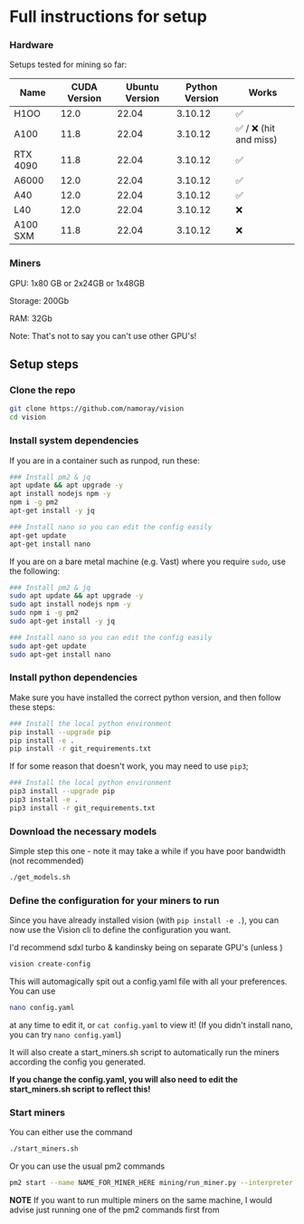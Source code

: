 # Full instructions for setup


### Hardware
Setups tested for mining so far:

| Name  | CUDA Version | Ubuntu Version | Python Version | Works |
|-------|--------------|----------------|----------------|-------|
| H1OO  | 12.0 | 22.04 | 3.10.12 | ✅  |
| A100 | 11.8  | 22.04 | 3.10.12 | ✅ / ❌ (hit and miss) |
| RTX 4090 | 11.8  | 22.04 | 3.10.12 | ✅ |
| A6000 | 12.0   | 22.04 | 3.10.12 |✅ |
| A40 | 12.0   | 22.04 | 3.10.12 | ✅ |
| L40 | 12.0   | 22.04 | 3.10.12 | ❌ |
| A100 SXM | 11.8  | 22.04 | 3.10.12 | ❌|


### Miners
GPU: 1x80 GB or 2x24GB or 1x48GB

Storage: 200Gb

RAM: 32Gb


Note: That's not to say you can't use other GPU's!

## Setup steps

### Clone the repo
```bash
git clone https://github.com/namoray/vision
cd vision
```

### Install system dependencies

If you are in a container such as runpod, run these:

```bash
### Install pm2 & jq
apt update && apt upgrade -y
apt install nodejs npm -y
npm i -g pm2
apt-get install -y jq

### Install nano so you can edit the config easily
apt-get update
apt-get install nano
```

If you are on a bare metal machine (e.g. Vast) where you require `sudo`, use the following:
```bash
### Install pm2 & jq
sudo apt update && apt upgrade -y
sudo apt install nodejs npm -y
sudo npm i -g pm2
sudo apt-get install -y jq

### Install nano so you can edit the config easily
sudo apt-get update
sudo apt-get install nano
```

### Install python dependencies
Make sure you have installed the correct python version, and then follow these steps:

```bash
### Install the local python environment
pip install --upgrade pip
pip install -e .
pip install -r git_requirements.txt
```

If for some reason that doesn't work, you may need to use `pip3`;
```bash
### Install the local python environment
pip3 install --upgrade pip
pip3 install -e .
pip3 install -r git_requirements.txt
```

### Download the necessary models
Simple step this one - note it may take a while if you have poor bandwidth (not recommended)

```bash
./get_models.sh
```

### Define the configuration for your miners to run
Since you have already installed vision (with `pip install -e .`), you can now use the Vision cli to define the configuration you want.

I'd recommend sdxl turbo & kandinsky being on separate GPU's (unless )
```bash
vision create-config
```

This will automagically spit out a config.yaml file with all your preferences. You can use
```bash
nano config.yaml
```
at any time to edit it, or `cat config.yaml` to view it! (If you didn't install nano, you can try `nano config.yaml`)

It will also create a start_miners.sh script to automatically run the miners according the config you generated.

**If you change the config.yaml, you will also need to edit the start_miners.sh script to reflect this!**

### Start miners
You can either use the command
```bash
./start_miners.sh
```
Or you can use the usual pm2 commands
```bash
pm2 start --name NAME_FOR_MINER_HERE mining/run_miner.py --interpreter python3 -- --axon.port YOUR_AXON_PORT --axon.external_ip EXTERNAL_IP_FOR_AXON --wallet.name WALLET_NAME --wallet.hotkey WALLET_HOTKEY --subtensor.network SUBTENSOR_NETWORK --netuid 19 --logging.debug
```

**NOTE**
If you want to run multiple miners on the same machine, I would advise just running one of the pm2 commands first from 